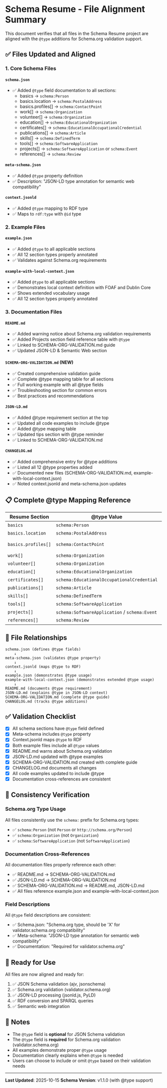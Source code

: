 # Schema Resume - File Alignment Summary

This document verifies that all files in the Schema Resume project are aligned with the `@type` additions for Schema.org validation support.

## ✅ Files Updated and Aligned

### 1. Core Schema Files

#### `schema.json`
- ✅ Added `@type` field documentation to all sections:
  - basics → `schema:Person`
  - basics.location → `schema:PostalAddress`
  - basics.profiles[] → `schema:ContactPoint`
  - work[] → `schema:Organization`
  - volunteer[] → `schema:Organization`
  - education[] → `schema:EducationalOrganization`
  - certificates[] → `schema:EducationalOccupationalCredential`
  - publications[] → `schema:Article`
  - skills[] → `schema:DefinedTerm`
  - tools[] → `schema:SoftwareApplication`
  - projects[] → `schema:SoftwareApplication` or `schema:Event`
  - references[] → `schema:Review`

#### `meta-schema.json`
- ✅ Added `@type` property definition
- ✅ Description: "JSON-LD type annotation for semantic web compatibility"

#### `context.jsonld`
- ✅ Added `@type` mapping to RDF type
- ✅ Maps to `rdf:type` with `@id` type

### 2. Example Files

#### `example.json`
- ✅ Added `@type` to all applicable sections
- ✅ All 12 section types properly annotated
- ✅ Validates against Schema.org requirements

#### `example-with-local-context.json`
- ✅ Added `@type` to all applicable sections
- ✅ Demonstrates local context definition with FOAF and Dublin Core
- ✅ Shows extended vocabulary usage
- ✅ All 12 section types properly annotated

### 3. Documentation Files

#### `README.md`
- ✅ Added warning notice about Schema.org validation requirements
- ✅ Added Projects section field reference table with `@type`
- ✅ Linked to SCHEMA-ORG-VALIDATION.md guide
- ✅ Updated JSON-LD & Semantic Web section

#### `SCHEMA-ORG-VALIDATION.md` (NEW)
- ✅ Created comprehensive validation guide
- ✅ Complete @type mapping table for all sections
- ✅ Full working example with all @type fields
- ✅ Troubleshooting section for common errors
- ✅ Best practices and recommendations

#### `JSON-LD.md`
- ✅ Added @type requirement section at the top
- ✅ Updated all code examples to include @type
- ✅ Added @type mapping table
- ✅ Updated tips section with @type reminder
- ✅ Linked to SCHEMA-ORG-VALIDATION.md

#### `CHANGELOG.md`
- ✅ Added comprehensive entry for @type additions
- ✅ Listed all 12 @type properties added
- ✅ Documented new files (SCHEMA-ORG-VALIDATION.md, example-with-local-context.json)
- ✅ Noted context.jsonld and meta-schema.json updates

## 📋 Complete @type Mapping Reference

| Resume Section | @type Value | Schema.org Type |
|----------------|-------------|-----------------|
| `basics` | `schema:Person` | Person entity |
| `basics.location` | `schema:PostalAddress` | Physical address |
| `basics.profiles[]` | `schema:ContactPoint` | Social media/contact |
| `work[]` | `schema:Organization` | Employer/company |
| `volunteer[]` | `schema:Organization` | Volunteer org |
| `education[]` | `schema:EducationalOrganization` | School/university |
| `certificates[]` | `schema:EducationalOccupationalCredential` | Certification |
| `publications[]` | `schema:Article` | Published work |
| `skills[]` | `schema:DefinedTerm` | Skill category |
| `tools[]` | `schema:SoftwareApplication` | Software tool |
| `projects[]` | `schema:SoftwareApplication` / `schema:Event` | Project type |
| `references[]` | `schema:Review` | Recommendation |

## 🔗 File Relationships

```
schema.json (defines @type fields)
    ↓
meta-schema.json (validates @type property)
    ↓
context.jsonld (maps @type to RDF)
    ↓
example.json (demonstrates @type usage)
example-with-local-context.json (demonstrates extended @type usage)
    ↓
README.md (documents @type requirement)
JSON-LD.md (explains @type in JSON-LD context)
SCHEMA-ORG-VALIDATION.md (complete @type guide)
CHANGELOG.md (tracks @type additions)
```

## ✅ Validation Checklist

- [x] All schema sections have `@type` field defined
- [x] Meta-schema includes `@type` property
- [x] Context.jsonld maps `@type` to RDF
- [x] Both example files include all `@type` values
- [x] README.md warns about Schema.org validation
- [x] JSON-LD.md updated with @type examples
- [x] SCHEMA-ORG-VALIDATION.md created with complete guide
- [x] CHANGELOG.md documents all changes
- [x] All code examples updated to include @type
- [x] Documentation cross-references are consistent

## 🎯 Consistency Verification

### Schema.org Type Usage
All files consistently use the `schema:` prefix for Schema.org types:
- ✅ `schema:Person` (not `Person` or `http://schema.org/Person`)
- ✅ `schema:Organization` (not `Organization`)
- ✅ `schema:SoftwareApplication` (not `SoftwareApplication`)

### Documentation Cross-References
All documentation files properly reference each other:
- ✅ README.md → SCHEMA-ORG-VALIDATION.md
- ✅ JSON-LD.md → SCHEMA-ORG-VALIDATION.md
- ✅ SCHEMA-ORG-VALIDATION.md → README.md, JSON-LD.md
- ✅ All files reference example.json and example-with-local-context.json

### Field Descriptions
All `@type` field descriptions are consistent:
- ✅ Schema.json: "Schema.org type, should be 'X' for validator.schema.org compatibility"
- ✅ Meta-schema: "JSON-LD type annotation for semantic web compatibility"
- ✅ Documentation: "Required for validator.schema.org"

## 🚀 Ready for Use

All files are now aligned and ready for:
1. ✅ JSON Schema validation (ajv, jsonschema)
2. ✅ Schema.org validation (validator.schema.org)
3. ✅ JSON-LD processing (jsonld.js, PyLD)
4. ✅ RDF conversion and SPARQL queries
5. ✅ Semantic web integration

## 📝 Notes

- The `@type` field is **optional** for JSON Schema validation
- The `@type` field is **required** for Schema.org validation (validator.schema.org)
- All examples demonstrate proper `@type` usage
- Documentation clearly explains when `@type` is needed
- Users can choose to include or omit `@type` based on their validation needs

---

**Last Updated**: 2025-10-15
**Schema Version**: v1.1.0 (with @type support)
